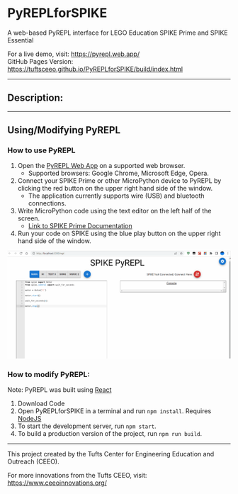 # PyREPLforSPIKE
A web-based PyREPL interface for LEGO Education SPIKE Prime and SPIKE Essential

For a live demo, visit: https://pyrepl.web.app/ <br />
GitHub Pages Version: https://tuftsceeo.github.io/PyREPLforSPIKE/build/index.html

---
## Description:


---
## Using/Modifying PyREPL
### How to use PyREPL
1. Open the [PyREPL Web App](https://pyrepl.web.app/) on a supported web browser.
    * Supported browsers: Google Chrome, Microsoft Edge, Opera.
2. Connect your SPIKE Prime or other MicroPython device to PyREPL by clicking the red button on the upper right hand side of the window.
    * The application currently supports wire (USB) and bluetooth connections. 
3. Write MicroPython code using the text editor on the left half of the screen.
    * [Link to SPIKE Prime Documentation](https://tufts-cr-for-lego.codingrooms.com/documentation/spike_prime_python_knowledge_base#top)
4. Run your code on SPIKE using the blue play button on the upper right hand side of the window.

<img src="https://github.com/tuftsceeo/PyREPLforSPIKE/blob/main/PyREPLTutorial.gif" alt ="PyREPL Tutorial" width=650 />

### How to modify PyREPL:
Note: PyREPL was built using [React](https://reactjs.org/)
1. Download Code
2. Open PyREPLforSPIKE in a terminal and run ```npm install```. Requires [NodeJS](https://nodejs.org/en/)
3. To start the development server, run ```npm start```.
4. To build a production version of the project, run ```npm run build```.


---

This project created by the Tufts Center for Engineering Education and Outreach (CEEO).

For more innovations from the Tufts CEEO, visit: https://www.ceeoinnovations.org/
